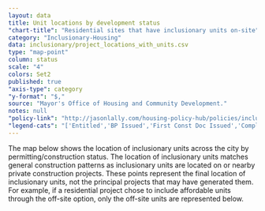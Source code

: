 ```yaml
---
layout: data
title: Unit locations by development status
"chart-title": "Residential sites that have inclusionary units on-site"
category: "Inclusionary-Housing"
data: inclusionary/project_locations_with_units.csv
type: "map-point"
column: status
scale: "4"
colors: Set2
published: true
"axis-type": category
"y-format": "$,"
source: "Mayor's Office of Housing and Community Development."
notes: null
"policy-link": "http://jasonlally.com/housing-policy-hub/policies/inclusionary-housing/"
"legend-cats": "['Entitled','BP Issued','First Const Doc Issued','Completed']"
---
```


The map below shows the location of inclusionary units across the city by permitting/construction status. The location of inclusionary units matches general construction patterns as inclusionary units are located on or nearby private construction projects. These points represent the final location of inclusionary units, not the principal projects that may have generated them. For example, if a residential project chose to include affordable units through the off-site option, only the off-site units are represented below.
